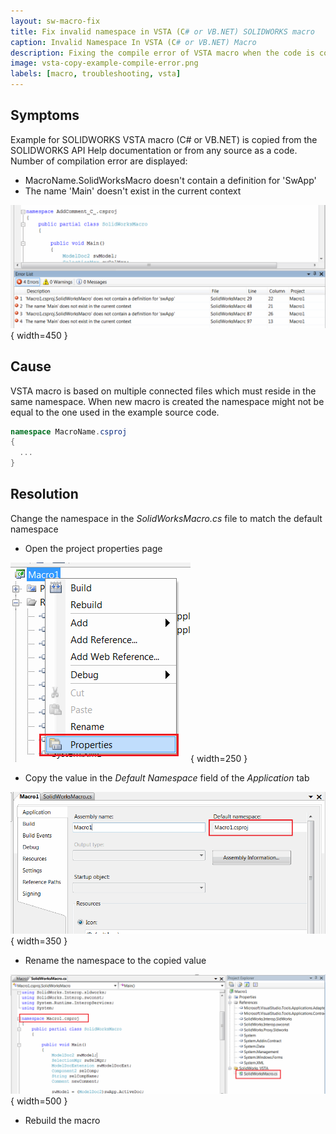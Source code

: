 ```yaml
---
layout: sw-macro-fix
title: Fix invalid namespace in VSTA (C# or VB.NET) SOLIDWORKS macro
caption: Invalid Namespace In VSTA (C# or VB.NET) Macro
description: Fixing the compile error of VSTA macro when the code is copied from the example
image: vsta-copy-example-compile-error.png
labels: [macro, troubleshooting, vsta]
---
```

## Symptoms

Example for SOLIDWORKS VSTA macro (C# or VB.NET) is copied from the SOLIDWORKS API Help documentation or from any source as a code. Number of compilation error are displayed:

* MacroName.SolidWorksMacro doesn't contain a definition for 'SwApp'
* The name 'Main' doesn't exist in the current context

![Compile error when code is copied from the example into the VSTA macro](vsta-copy-example-compile-error.png){ width=450 }

## Cause

VSTA macro is based on multiple connected files which must reside in the same namespace. When new macro is created the namespace might not be equal to the one 
used in the example source code.

~~~ cs
namespace MacroName.csproj
{
  ...
}
~~~

## Resolution

Change the namespace in the *SolidWorksMacro.cs* file to match the default namespace

* Open the project properties page

![VSTA macro project properties](project-properties.png){ width=250 }

* Copy the value in the *Default Namespace* field of the *Application* tab

![Default namespace of the VSTA project](project-default-namespace.png){ width=350 }

* Rename the namespace to the copied value

![Renamed namespace to match the default namespace](modified-namespace.png){ width=500 }

* Rebuild the macro